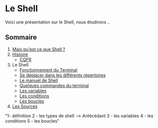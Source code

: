 # Le Shell

Voici une présentation sur le Shell, nous étudirons ..

## Sommaire

1. [Mais qu'est ce que Shell ?](https://github.com/ByMSRT/Shell/blob/main/Intro_Shell.md)
2. [Histoire](https://github.com/ByMSRT/Shell/blob/main/Histoire.md)
    * [CQFR](https://github.com/ByMSRT/Shell/blob/main/CQFR.md)
3. Le Shell
    * [Fonctionnement du Terminal](https://github.com/ByMSRT/Shell/blob/main/fonctionnement_du_Terminal.md)
    * [Se déplacer dans les différents répertoires](https://github.com/ByMSRT/Shell/blob/main/moove_in_terminal.md)
    * [Le manuel de Shell](https://github.com/ByMSRT/Shell/blob/main/manuel_shell.md)
    * [Quelques commandes du terminal](https://github.com/ByMSRT/Shell/blob/main/Quelques_commandes_du_terminal.md)
    * [Les variables](https://github.com/ByMSRT/Shell/blob/main/Variables.md)
    * [Les conditions](https://github.com/ByMSRT/Shell/blob/main/Conditions.md)
    * [Les boucles](https://github.com/ByMSRT/Shell/blob/main/Boucles.md)
4. [Les Sources](https://github.com/ByMSRT/Shell/blob/main/source.md)

"1- définition
2 - les types de shell --> Antécédant
3 - les variables
4 - les conditions
5 - les boucles"